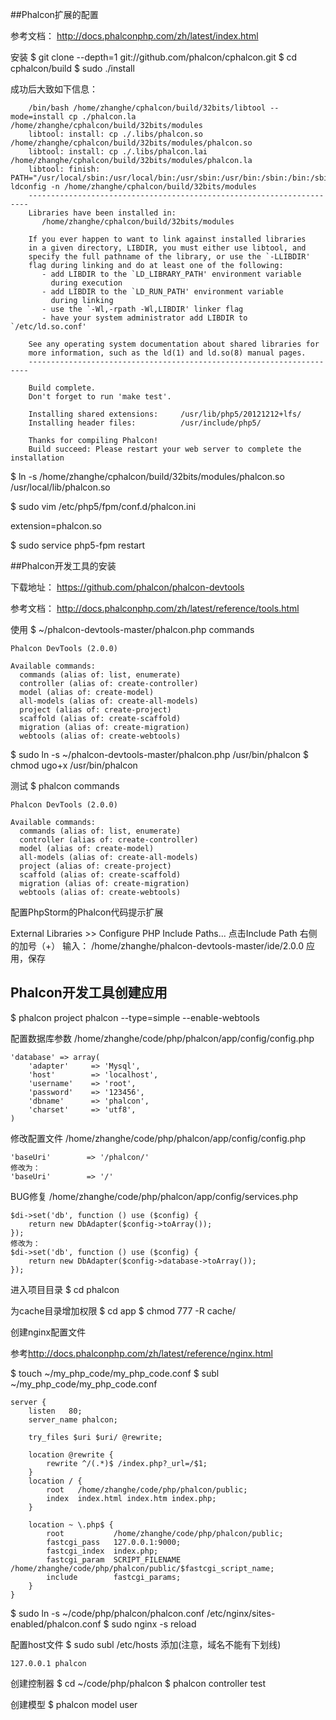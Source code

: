 ##Phalcon扩展的配置

参考文档：
<http://docs.phalconphp.com/zh/latest/index.html>

安装
$ git clone --depth=1 git://github.com/phalcon/cphalcon.git
$ cd cphalcon/build
$ sudo ./install

成功后大致如下信息：
```
    /bin/bash /home/zhanghe/cphalcon/build/32bits/libtool --mode=install cp ./phalcon.la /home/zhanghe/cphalcon/build/32bits/modules
    libtool: install: cp ./.libs/phalcon.so /home/zhanghe/cphalcon/build/32bits/modules/phalcon.so
    libtool: install: cp ./.libs/phalcon.lai /home/zhanghe/cphalcon/build/32bits/modules/phalcon.la
    libtool: finish: PATH="/usr/local/sbin:/usr/local/bin:/usr/sbin:/usr/bin:/sbin:/bin:/sbin" ldconfig -n /home/zhanghe/cphalcon/build/32bits/modules
    ----------------------------------------------------------------------
    Libraries have been installed in:
       /home/zhanghe/cphalcon/build/32bits/modules

    If you ever happen to want to link against installed libraries
    in a given directory, LIBDIR, you must either use libtool, and
    specify the full pathname of the library, or use the `-LLIBDIR'
    flag during linking and do at least one of the following:
       - add LIBDIR to the `LD_LIBRARY_PATH' environment variable
         during execution
       - add LIBDIR to the `LD_RUN_PATH' environment variable
         during linking
       - use the `-Wl,-rpath -Wl,LIBDIR' linker flag
       - have your system administrator add LIBDIR to `/etc/ld.so.conf'

    See any operating system documentation about shared libraries for
    more information, such as the ld(1) and ld.so(8) manual pages.
    ----------------------------------------------------------------------

    Build complete.
    Don't forget to run 'make test'.

    Installing shared extensions:     /usr/lib/php5/20121212+lfs/
    Installing header files:          /usr/include/php5/

    Thanks for compiling Phalcon!
    Build succeed: Please restart your web server to complete the installation
```


$ ln -s /home/zhanghe/cphalcon/build/32bits/modules/phalcon.so /usr/local/lib/phalcon.so

$ sudo vim /etc/php5/fpm/conf.d/phalcon.ini

extension=phalcon.so

$ sudo service php5-fpm restart


##Phalcon开发工具的安装

下载地址：
<https://github.com/phalcon/phalcon-devtools>

参考文档：
<http://docs.phalconphp.com/zh/latest/reference/tools.html>

使用
$ ~/phalcon-devtools-master/phalcon.php commands
```
Phalcon DevTools (2.0.0)

Available commands:
  commands (alias of: list, enumerate)
  controller (alias of: create-controller)
  model (alias of: create-model)
  all-models (alias of: create-all-models)
  project (alias of: create-project)
  scaffold (alias of: create-scaffold)
  migration (alias of: create-migration)
  webtools (alias of: create-webtools)
```

$ sudo ln -s ~/phalcon-devtools-master/phalcon.php /usr/bin/phalcon
$ chmod ugo+x /usr/bin/phalcon

测试
$ phalcon commands
```
Phalcon DevTools (2.0.0)

Available commands:
  commands (alias of: list, enumerate)
  controller (alias of: create-controller)
  model (alias of: create-model)
  all-models (alias of: create-all-models)
  project (alias of: create-project)
  scaffold (alias of: create-scaffold)
  migration (alias of: create-migration)
  webtools (alias of: create-webtools)
```

配置PhpStorm的Phalcon代码提示扩展

External Libraries >> Configure PHP Include Paths...
点击Include Path 右侧的加号（+）
输入：
/home/zhanghe/phalcon-devtools-master/ide/2.0.0
应用，保存


## Phalcon开发工具创建应用

$ phalcon project phalcon --type=simple --enable-webtools

配置数据库参数
/home/zhanghe/code/php/phalcon/app/config/config.php
```
'database' => array(
    'adapter'     => 'Mysql',
    'host'        => 'localhost',
    'username'    => 'root',
    'password'    => '123456',
    'dbname'      => 'phalcon',
    'charset'     => 'utf8',
)
```

修改配置文件
/home/zhanghe/code/php/phalcon/app/config/config.php
```
'baseUri'        => '/phalcon/'
修改为：
'baseUri'        => '/'
```

BUG修复
/home/zhanghe/code/php/phalcon/app/config/services.php
```
$di->set('db', function () use ($config) {
    return new DbAdapter($config->toArray());
});
修改为：
$di->set('db', function () use ($config) {
    return new DbAdapter($config->database->toArray());
});
```

进入项目目录
$ cd phalcon

为cache目录增加权限
$ cd app
$ chmod 777 -R cache/

创建nginx配置文件

参考<http://docs.phalconphp.com/zh/latest/reference/nginx.html>

$ touch ~/my_php_code/my_php_code.conf
$ subl ~/my_php_code/my_php_code.conf


```
server {
	listen   80;
	server_name phalcon;
    
    try_files $uri $uri/ @rewrite;

    location @rewrite {
        rewrite ^/(.*)$ /index.php?_url=/$1;
    }
    location / {
        root   /home/zhanghe/code/php/phalcon/public;
        index  index.html index.htm index.php;
    }

    location ~ \.php$ {
        root           /home/zhanghe/code/php/phalcon/public;
        fastcgi_pass   127.0.0.1:9000;
        fastcgi_index  index.php;
        fastcgi_param  SCRIPT_FILENAME  /home/zhanghe/code/php/phalcon/public/$fastcgi_script_name;
        include        fastcgi_params;
    }
}
```

$ sudo ln -s ~/code/php/phalcon/phalcon.conf /etc/nginx/sites-enabled/phalcon.conf
$ sudo nginx -s reload

配置host文件
$ sudo subl /etc/hosts
添加(注意，域名不能有下划线)
```
127.0.0.1 phalcon
```


创建控制器
$ cd ~/code/php/phalcon
$ phalcon controller test

创建模型
$ phalcon model user


